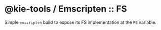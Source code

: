 # @kie-tools / Emscripten :: FS

Simple `emscripten` build to expose its FS implementation at the `FS` variable.
